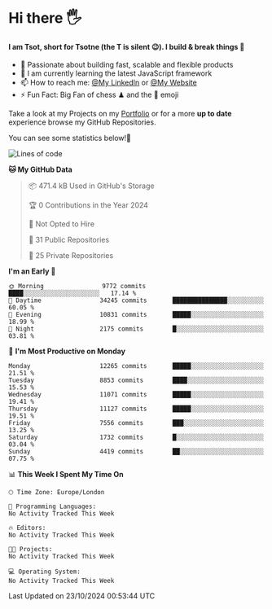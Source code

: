 # Hi there :raised_hand_with_fingers_splayed:
#### I am Tsot, short for Tsotne (the T is silent :wink:). I build & break things :space_invader:
- :telescope: Passionate about building fast, scalable and flexible products
- :seedling: I am currently learning the latest JavaScript framework 
- :mailbox: How to reach me: [@My LinkedIn](https://www.linkedin.com/in/tsotne-gvadzabia/) or [@My Website](https://tsotne.co.uk/contact)
- :zap: Fun Fact: Big Fan of chess ♟ and the 👾 emoji

Take a look at my Projects on my [Portfolio](https://tsotne.co.uk/) or for a more **up to date** experience browse my GitHub Repositories.

You can see some statistics below!:space_invader:
<!--START_SECTION:waka-->
![Lines of code](https://img.shields.io/badge/From%20Hello%20World%20I%27ve%20Written-17.5%20million%20lines%20of%20code-blue)

**🐱 My GitHub Data** 

> 📦 471.4 kB Used in GitHub's Storage 
 > 
> 🏆 0 Contributions in the Year 2024
 > 
> 🚫 Not Opted to Hire
 > 
> 📜 31 Public Repositories 
 > 
> 🔑 25 Private Repositories 
 > 
**I'm an Early 🐤** 

```text
🌞 Morning                9772 commits        ████░░░░░░░░░░░░░░░░░░░░░   17.14 % 
🌆 Daytime                34245 commits       ███████████████░░░░░░░░░░   60.05 % 
🌃 Evening                10831 commits       █████░░░░░░░░░░░░░░░░░░░░   18.99 % 
🌙 Night                  2175 commits        █░░░░░░░░░░░░░░░░░░░░░░░░   03.81 % 
```
📅 **I'm Most Productive on Monday** 

```text
Monday                   12265 commits       █████░░░░░░░░░░░░░░░░░░░░   21.51 % 
Tuesday                  8853 commits        ████░░░░░░░░░░░░░░░░░░░░░   15.53 % 
Wednesday                11071 commits       █████░░░░░░░░░░░░░░░░░░░░   19.41 % 
Thursday                 11127 commits       █████░░░░░░░░░░░░░░░░░░░░   19.51 % 
Friday                   7556 commits        ███░░░░░░░░░░░░░░░░░░░░░░   13.25 % 
Saturday                 1732 commits        █░░░░░░░░░░░░░░░░░░░░░░░░   03.04 % 
Sunday                   4419 commits        ██░░░░░░░░░░░░░░░░░░░░░░░   07.75 % 
```


📊 **This Week I Spent My Time On** 

```text
🕑︎ Time Zone: Europe/London

💬 Programming Languages: 
No Activity Tracked This Week

🔥 Editors: 
No Activity Tracked This Week

🐱‍💻 Projects: 
No Activity Tracked This Week

💻 Operating System: 
No Activity Tracked This Week
```


 Last Updated on 23/10/2024 00:53:44 UTC
<!--END_SECTION:waka-->
